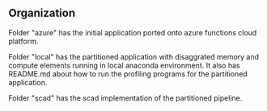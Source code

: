 ## Organization
Folder "azure" has the initial application ported onto azure functions cloud platform.

Folder "local" has the partitioned application with disaggrated memory and compute elements running in local anaconda environment. It also has README.md about how to run the profiling programs for the partitioned application.
 
Folder "scad" has the scad implementation of the partitioned pipeline.